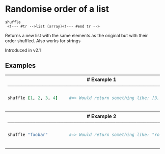 # Randomise order of a list

```
shuffle 
 <!--- #tr -->list (array)<!--- #end tr -->
```


Returns a new list with the same elements as the original but with their order shuffled. Also works for strings

Introduced in v2.1

## Examples

<table class="examples">
<tr>
<th colspan="2" class="even head"># Example 1 ──────────────────────────────────────────────────────</th>
</tr>
<tr>
<td class="even">

```ruby
shuffle [1, 2, 3, 4]



```

</td>
<td class="even">

<!--- #tr -->
```ruby
#=> Would return something like: [3, 4, 2, 1]



```
<!--- #end tr -->

</td>
</tr>
<tr>
<th colspan="2" class="odd head"># Example 2 ──────────────────────────────────────────────────────</th>
</tr>
<tr>
<td class="odd">

```ruby
shuffle "foobar" 



```

</td>
<td class="odd">

<!--- #tr -->
```ruby
#=> Would return something like: "roobfa"



```
<!--- #end tr -->

</td>
</tr>
</table>

